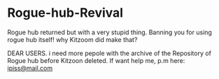 # Rogue-hub-Revival
Rogue hub returned but with a very stupid thing. Banning you for using rogue hub itself! why Kitzoom did make that?

DEAR USERS. i need more pepole with the archive of the Repository of Rogue hub before Kitzoon deleted. If want help me, p.m here: ipiss@mail.com
